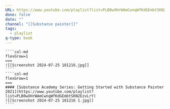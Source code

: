 ```yaml
---
URL: https://www.youtube.com/playlist?list=PLB0wXHrWAmCwnqWfKdGEmbtSKN2EzvLrY
done: false
date: ""
channel: "[[Substanse painter]]"
tags:
  - playlist
q-type: book
---
```

`````col
````col-md
flexGrow=1
===
![[Screenshot 2024-07-25 181216.jpg]]
````
````col-md
flexGrow=1
===
#### [Substance Academy Series: Getting Started with Substance Painter 2021](https://www.youtube.com/playlist?list=PLB0wXHrWAmCwnqWfKdGEmbtSKN2EzvLrY)
![[Screenshot 2024-07-25 181216 1.jpg]]
````
`````

